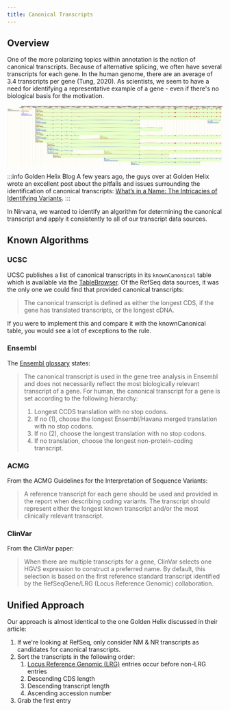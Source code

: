 ```yaml
---
title: Canonical Transcripts
---
```


## Overview

One of the more polarizing topics within annotation is the notion of canonical transcripts. Because of alternative splicing, we often have several transcripts for each gene. In the human genome, there are an average of 3.4 transcripts per gene (Tung, 2020). As scientists, we seem to have a need for identifying a representative example of a gene - even if there's no biological basis for the motivation.

![](hk1-transcripts.png)

:::info Golden Helix Blog
A few years ago, the guys over at Golden Helix wrote an excellent post about the pitfalls and issues surrounding the identification of canonical transcripts: [What’s in a Name: The Intricacies of Identifying Variants](https://blog.goldenhelix.com/whats-in-a-name-the-intricacies-of-identifying-variants/).
:::

In Nirvana, we wanted to identify an algorithm for determining the canonical transcript and apply it consistently to all of our transcript data sources.

## Known Algorithms

### UCSC

UCSC publishes a list of canonical transcripts in its `knownCanonical` table which is available via the [TableBrowser](https://genome.ucsc.edu/cgi-bin/hgTables). Of the RefSeq data sources, it was the only one we could find that provided canonical transcripts:

> The canonical transcript is defined as either the longest CDS, if the gene has translated transcripts, or the longest cDNA.

If you were to implement this and compare it with the knownCanonical table, you would see a lot of exceptions to the rule.

### Ensembl

The [Ensembl glossary](http://uswest.ensembl.org/Help/Glossary) states:

> The canonical transcript is used in the gene tree analysis in Ensembl and does not necessarily reflect the most biologically relevant transcript of a gene. For human, the canonical transcript for a gene is set according to the following hierarchy:
> 1. Longest CCDS translation with no stop codons.
> 1. If no (1), choose the longest Ensembl/Havana merged translation with no stop codons.
> 1. If no (2), choose the longest translation with no stop codons.
> 1. If no translation, choose the longest non-protein-coding transcript.

### ACMG

From the ACMG Guidelines for the Interpretation of Sequence Variants:

> A reference transcript for each gene should be used and provided in the report when describing coding variants. The transcript should represent either the longest known transcript and/or the most clinically relevant transcript.

### ClinVar

From the ClinVar paper:

> When there are multiple transcripts for a gene, ClinVar selects one HGVS expression to construct a preferred name. By default, this selection is based on the first reference standard transcript identified by the RefSeqGene/LRG (Locus Reference Genomic) collaboration.

## Unified Approach

Our approach is almost identical to the one Golden Helix discussed in their article:

1. If we're looking at RefSeq, only consider NM & NR transcripts as candidates for canonical transcripts.
1. Sort the transcripts in the following order:
   1. [Locus Reference Genomic (LRG)](https://www.lrg-sequence.org/) entries occur before non-LRG entries
   1. Descending CDS length
   1. Descending transcript length
   1. Ascending accession number
1. Grab the first entry
